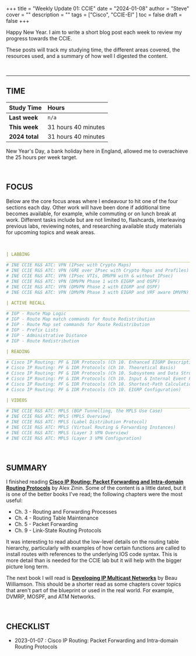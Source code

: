 +++
title = "Weekly Update 01: CCIE"
date = "2024-01-08"
author = "Steve"
cover = ""
description = ""
tags = ["Cisco", "CCIE-EI" ]
toc = false
draft = false
+++

Happy New Year. I aim to write a short blog post each week to review my progress towards the CCIE. 

These posts will track my studying time, the different areas covered, the resources used, and a summary of how well I digested the content. 

&nbsp;
_________________

## TIME

| Study Time     | Hours               |
|:---------------|:--------------------|
| **Last week**  | ```n/a```           |
| **This week**  | 31 hours 40 minutes |
| **2024 total** | 31 hours 40 minutes |

New Year's Day, a bank holiday here in England, allowed me to overachieve the 25 hours per week target. 

&nbsp;

## FOCUS 

Below are the core focus areas where I endeavour to hit one of the four sections each day. Other work will have been done if additional time becomes available, for example, while commuting or on lunch break at work. Different tasks include but are not limited to, flashcards, interleaving previous labs, reviewing notes, and researching available study materials for upcoming topics and weak areas.

&nbsp;

```YAML
| LABBING 
___________________________________________________________________________________________________
# INE CCIE R&S ATC: VPN (IPsec with Crypto Maps)
# INE CCIE R&S ATC: VPN (GRE over IPsec with Crypto Maps and Profiles)
# INE CCIE R&S ATC: VPN (IPsec VTIs, DMVPN with & without IPsec)
# INE CCIE R&S ATC: VPN (DMVPN Phase 1 with EIGRP and OSPF)
# INE CCIE R&S ATC: VPN (DMVPN Phase 2 with EIGRP and OSPF)
# INE CCIE R&S ATC: VPN (DMVPN Phase 3 with EIGRP and VRF aware DMVPN)

| ACTIVE RECALL
___________________________________________________________________________________________________
# IGP - Route Map Logic
# IGP - Route Map match commands for Route Redistribution
# IGP - Route Map set commands for Route Redistribution
# IGP - Prefix Lists
# IGP - Administrative Distance
# IGP - Route Redistribution 

| READING 
___________________________________________________________________________________________________
# Cisco IP Routing: PF & IDR Protocols (Ch 10. Enhanced EIGRP Description and History)
# Cisco IP Routing: PF & IDR Protocols (Ch 10. Theoretical Basis)
# Cisco IP Routing: PF & IDR Protocols (Ch 10. Subsystems and Data Structures)
# Cisco IP Routing: PF & IDR Protocols (Ch 10. Input & Internal Event Processing)
# Cisco IP Routing: PF & IDR Protocols (Ch 10. Shortest-Path Calculation)
# Cisco IP Routing: PF & IDR Protocols (Ch 10. EIGRP Configuration)

| VIDEOS 
___________________________________________________________________________________________________
# INE CCIE R&S ATC: MPLS (BGP Tunnelling, the MPLS Use Case)
# INE CCIE R&S ATC: MPLS (MPLS Overview)
# INE CCIE R&S ATC: MPLS (Label Distribution Protocol)
# INE CCIE R&S ATC: MPLS (Virtual Routing & Forwarding Instances)
# INE CCIE R&S ATC: MPLS (Layer 3 VPN Overview)
# INE CCIE R&S ATC: MPLS (Layer 3 VPN Configuration)
```
&nbsp;

## SUMMARY 

I finished reading **[Cisco IP Routing: Packet Forwarding and Intra-domain Routing Protocols](https://www.goodreads.com/book/show/6327824-cisco-ip-routing)** by Alex Zinin. Some of the content is a little dated, but it is one of the better books I've read; the following chapters were the most useful: 

+ Ch. 3 - Routing and Forwarding Processes
+ Ch. 4 - Routing Table Maintenance 
+ Ch. 5 - Packet Forwarding
+ Ch. 9 - Link-State Routing Protocols 

It was interesting to read about the low-level details on the routing table hierarchy, particularly with examples of how certain functions are called to install routes with references to the underlying IOS code syntax. This is more detail than is needed for the CCIE lab but it will help with the bigger picture long term. 

The next book I will read is **[Developing IP Multicast Networks](https://www.goodreads.com/book/show/583421.Developing_Ip_Multicast_Networks)** by Beau Williamson. This should be a shorter read as some chapters cover topics that aren't part of the blueprint or used in the real world. For example, DVMRP, MOSPF, and ATM Networks. 

&nbsp;

## CHECKLIST

- 2023-01-07 : Cisco IP Routing: Packet Forwarding and Intra-domain Routing Protocols



